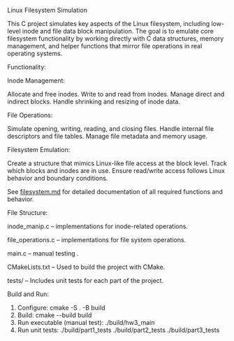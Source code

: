 Linux Filesystem Simulation 

This C project simulates key aspects of the Linux filesystem, including low-level inode and file data block manipulation. The goal is to emulate core filesystem functionality by working directly with C data structures, memory management, and helper functions that mirror file operations in real operating systems.

Functionality:

Inode Management:

Allocate and free inodes.
Write to and read from inodes.
Manage direct and indirect blocks.
Handle shrinking and resizing of inode data.

File Operations:

Simulate opening, writing, reading, and closing files.
Handle internal file descriptors and file tables.
Manage file metadata and memory usage.

Filesystem Emulation:

Create a structure that mimics Linux-like file access at the block level.
Track which blocks and inodes are in use.
Ensure read/write access follows Linux behavior and boundary conditions.

See [filesystem.md](https://github.com/BatDan24/CSE220_HW3/blob/Remote_Files/src/filesystem.md) for detailed documentation of all required functions and behavior.

File Structure:

inode_manip.c – implementations for inode-related operations.

file_operations.c – implementations for file system operations.

main.c – manual testing .

CMakeLists.txt – Used to build the project with CMake.

tests/ – Includes unit tests for each part of the project.

Build and Run:
1. Configure:
cmake -S . -B build
2. Build:
cmake --build build
3. Run executable (manual test):
./build/hw3_main
4. Run unit tests:
./build/part1_tests
./build/part2_tests
./build/part3_tests
